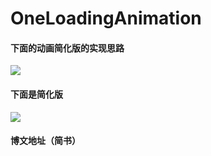 # OneLoadingAnimation

#### 下面的动画简化版的实现思路
![](http://upload-images.jianshu.io/upload_images/1013170-f4ff25b49b577aee.gif?imageMogr2/auto-orient/strip)

#### 下面是简化版
![](http://upload-images.jianshu.io/upload_images/1013170-afacaefabfd8ce2c.gif?imageMogr2/auto-orient/strip)

#### 博文地址（简书）

